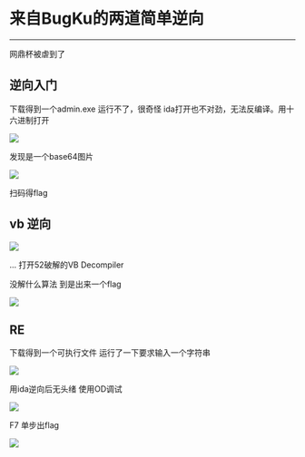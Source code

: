 # 来自BugKu的两道简单逆向

---

网鼎杯被虐到了

## 逆向入门

下载得到一个admin.exe 运行不了，很奇怪 ida打开也不对劲，无法反编译。用十六进制打开

![](https://i.imgur.com/a3yEsQq.png)

发现是一个base64图片

![](https://i.imgur.com/zGFo37c.png)

扫码得flag


## vb 逆向

![](https://i.imgur.com/Kakg25e.png)

... 打开52破解的VB Decompiler

没解什么算法 到是出来一个flag

![](https://i.imgur.com/jbZ0o23.png)

## RE
下载得到一个可执行文件
运行了一下要求输入一个字符串

![](https://i.imgur.com/LuRFOed.png)

用ida逆向后无头绪 使用OD调试

![](https://i.imgur.com/kF3GtgP.png)

F7 单步出flag

![](https://i.imgur.com/TdegFsM.png)
